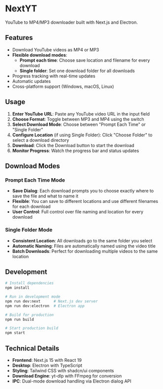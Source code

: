 # NextYT

YouTube to MP4/MP3 downloader built with Next.js and Electron.

## Features

- Download YouTube videos as MP4 or MP3
- **Flexible download modes**:
  - **Prompt each time**: Choose save location and filename for every download
  - **Single folder**: Set one download folder for all downloads
- Progress tracking with real-time updates
- Automatic updates
- Cross-platform support (Windows, macOS, Linux)

## Usage

1. **Enter YouTube URL**: Paste any YouTube video URL in the input field
2. **Choose Format**: Toggle between MP3 and MP4 using the switch
3. **Select Download Mode**: Choose between "Prompt Each Time" or "Single Folder"
4. **Configure Location** (if using Single Folder): Click "Choose Folder" to select a download directory
5. **Download**: Click the Download button to start the download
6. **Monitor Progress**: Watch the progress bar and status updates

## Download Modes

### Prompt Each Time Mode

- **Save Dialog**: Each download prompts you to choose exactly where to save the file and what to name it
- **Flexible**: You can save to different locations and use different filenames for each download
- **User Control**: Full control over file naming and location for every download

### Single Folder Mode

- **Consistent Location**: All downloads go to the same folder you select
- **Automatic Naming**: Files are automatically named using the video title
- **Batch Downloads**: Perfect for downloading multiple videos to the same location

## Development

```bash
# Install dependencies
npm install

# Run in development mode
npm run dev:next      # Next.js dev server
npm run dev:electron  # Electron app

# Build for production
npm run build

# Start production build
npm start
```

## Technical Details

- **Frontend**: Next.js 15 with React 19
- **Desktop**: Electron with TypeScript
- **Styling**: Tailwind CSS with shadcn/ui components
- **Download Engine**: yt-dlp with FFmpeg for conversion
- **IPC**: Dual-mode download handling via Electron dialog API
